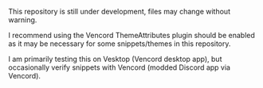 This repository is still under development, files may change without warning.

I recommend using the Vencord ThemeAttributes plugin should be enabled as it may be necessary for some snippets/themes in this repository.

I am primarily testing this on Vesktop (Vencord desktop app), but occasionally verify snippets with Vencord (modded Discord app via Vencord).
